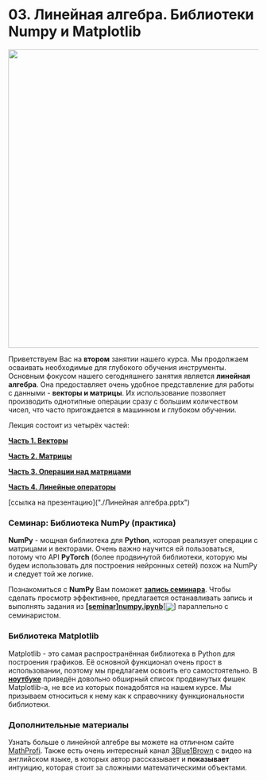 
# 03. Линейная алгебра. Библиотеки Numpy и Matplotlib

<p align=center>
  <img src="https://miro.medium.com/max/800/1*V83L4ydCdk21tXjP22VjXQ.jpeg" width=600>
</p>

Приветствуем Вас на **втором** занятии нашего курса. Мы продолжаем осваивать необходимые для глубокого обучения инструменты. Основным фокусом нашего сегодняшнего занятия является **линейная алгебра**. Она предоставляет очень удобное представление для работы с данными - **векторы и матрицы**. Их использование позволяет производить однотипные операции сразу с большим количеством чисел, что часто пригождается в машинном и глубоком обучении.

Лекция состоит из четырёх частей:

[**Часть 1. Векторы**](https://www.youtube.com/watch?v=fyu2KiC2gwY)

[**Часть 2. Матрицы**](https://www.youtube.com/watch?v=uIx5Cegf6Bk)

[**Часть 3. Операции над матрицами**](https://www.youtube.com/watch?v=O6Z7BaJUoaA)

[**Часть 4. Линейные операторы**](https://www.youtube.com/watch?v=nJMD5z0RaWQ)

[ссылка на презентацию]("./Линейная алгебра.pptx")

### Семинар: Библиотека NumPy (практика)

**NumPy** - мощная библиотека для **Python**, которая реализует операции с матрицами и векторами. Очень важно научится ей пользоваться, потому что API **PyTorch** (более продвинутой библиотеки, которую мы будем использовать для построения нейронных сетей) похож на NumPy и следует той же логике.

Познакомиться с **NumPy** Вам поможет [**запись семинара**](https://www.youtube.com/watch?v=D6qFFVmsRos). Чтобы сделать просмотр эффективнее, предлагается останавливать запись и выполнять задания из  [**[seminar]numpy.ipynb**](./[seminar]numpy.ipynb)[<img src="https://colab.research.google.com/assets/colab-badge.svg" align="center">] параллельно с семинаристом.

### Библиотека Matplotlib

Matplotlib - это самая распространённая библиотека в Python для построения графиков. Её основной функционал очень прост в использовании, поэтому мы предлагаем освоить его самостоятельно. В [**ноутбуке**](https://drive.google.com/file/d/1cyk73nzAQUenqWyaCfj4_kyPTomUCnh5/view?usp=sharing) приведён довольно обширный список продвинутых фишек Matplotlib-а, не все из которых понадобятся на нашем курсе. Мы призываем относиться к нему как к справочнику функциональности библиотеки.

### Дополнительные материалы

Узнать больше о линейной алгебре вы можете на отличном сайте [MathProfi](http://www.mathprofi.ru/vektory_dlya_chainikov.html). Также есть очень интересный канал [3Blue1Brown](https://www.youtube.com/watch?v=fNk_zzaMoSs) с видео на английском языке, в которых автор рассказывает и **показывает** интуицию, которая стоит за сложными математическими объектами.
